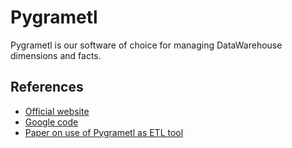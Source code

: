 Pygrametl
=============

Pygrametl is our software of choice for managing DataWarehouse dimensions and facts.

References
-------

* [Official website](http://www.cs.aau.dk/~chr/pygrametl/)
* [Google code](http://code.google.com/p/aau-de1/)
* [Paper on use of Pygrametl as ETL tool](http://portal.acm.org/citation.cfm?id=1651301&preflayout=flat)

